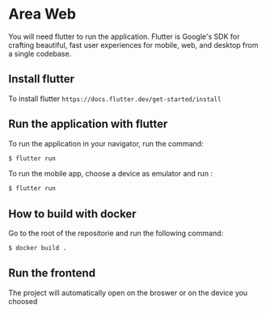 # Area Web

You will need flutter to run the application. Flutter is Google's SDK for crafting beautiful, fast user experiences for mobile, web, and desktop from a single codebase.

## Install flutter

To install flutter `https://docs.flutter.dev/get-started/install`

## Run the application with flutter

To run the application in your navigator, run the command:

```bash
$ flutter run
```

To run the mobile app, choose a device as emulator and run :
```bash
$ flutter run
```

## How to build with docker

Go to the root of the repositorie and run the following command:
```bash
$ docker build .
```

## Run the frontend

The project will automatically open on the broswer or on the device you choosed